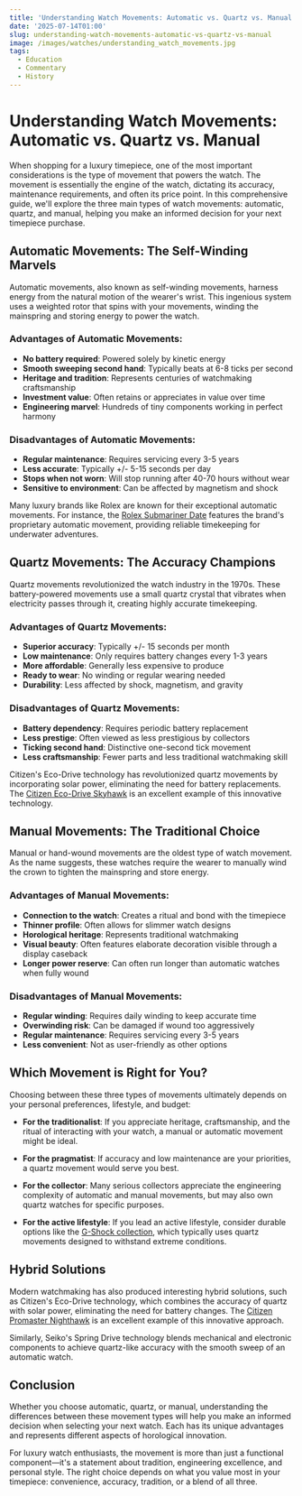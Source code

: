 ```yaml
---
title: 'Understanding Watch Movements: Automatic vs. Quartz vs. Manual'
date: '2025-07-14T01:00'
slug: understanding-watch-movements-automatic-vs-quartz-vs-manual
image: /images/watches/understanding_watch_movements.jpg
tags:
  - Education
  - Commentary
  - History
---
```


# Understanding Watch Movements: Automatic vs. Quartz vs. Manual

When shopping for a luxury timepiece, one of the most important considerations is the type of movement that powers the watch. The movement is essentially the engine of the watch, dictating its accuracy, maintenance requirements, and often its price point. In this comprehensive guide, we'll explore the three main types of watch movements: automatic, quartz, and manual, helping you make an informed decision for your next timepiece purchase.

## Automatic Movements: The Self-Winding Marvels

Automatic movements, also known as self-winding movements, harness energy from the natural motion of the wearer's wrist. This ingenious system uses a weighted rotor that spins with your movements, winding the mainspring and storing energy to power the watch.

### Advantages of Automatic Movements:
- **No battery required**: Powered solely by kinetic energy
- **Smooth sweeping second hand**: Typically beats at 6-8 ticks per second
- **Heritage and tradition**: Represents centuries of watchmaking craftsmanship
- **Investment value**: Often retains or appreciates in value over time
- **Engineering marvel**: Hundreds of tiny components working in perfect harmony

### Disadvantages of Automatic Movements:
- **Regular maintenance**: Requires servicing every 3-5 years
- **Less accurate**: Typically +/- 5-15 seconds per day
- **Stops when not worn**: Will stop running after 40-70 hours without wear
- **Sensitive to environment**: Can be affected by magnetism and shock

Many luxury brands like Rolex are known for their exceptional automatic movements. For instance, the [Rolex Submariner Date](/9-things-you-didnt-know-about-the-rolex-submariner-date) features the brand's proprietary automatic movement, providing reliable timekeeping for underwater adventures.

## Quartz Movements: The Accuracy Champions

Quartz movements revolutionized the watch industry in the 1970s. These battery-powered movements use a small quartz crystal that vibrates when electricity passes through it, creating highly accurate timekeeping.

### Advantages of Quartz Movements:
- **Superior accuracy**: Typically +/- 15 seconds per month
- **Low maintenance**: Only requires battery changes every 1-3 years
- **More affordable**: Generally less expensive to produce
- **Ready to wear**: No winding or regular wearing needed
- **Durability**: Less affected by shock, magnetism, and gravity

### Disadvantages of Quartz Movements:
- **Battery dependency**: Requires periodic battery replacement
- **Less prestige**: Often viewed as less prestigious by collectors
- **Ticking second hand**: Distinctive one-second tick movement
- **Less craftsmanship**: Fewer parts and less traditional watchmaking skill

Citizen's Eco-Drive technology has revolutionized quartz movements by incorporating solar power, eliminating the need for battery replacements. The [Citizen Eco-Drive Skyhawk](/citizen-eco-drive-skyhawk-watch-a-comprehensive-review) is an excellent example of this innovative technology.

## Manual Movements: The Traditional Choice

Manual or hand-wound movements are the oldest type of watch movement. As the name suggests, these watches require the wearer to manually wind the crown to tighten the mainspring and store energy.

### Advantages of Manual Movements:
- **Connection to the watch**: Creates a ritual and bond with the timepiece
- **Thinner profile**: Often allows for slimmer watch designs
- **Horological heritage**: Represents traditional watchmaking
- **Visual beauty**: Often features elaborate decoration visible through a display caseback
- **Longer power reserve**: Can often run longer than automatic watches when fully wound

### Disadvantages of Manual Movements:
- **Regular winding**: Requires daily winding to keep accurate time
- **Overwinding risk**: Can be damaged if wound too aggressively
- **Regular maintenance**: Requires servicing every 3-5 years
- **Less convenient**: Not as user-friendly as other options

## Which Movement is Right for You?

Choosing between these three types of movements ultimately depends on your personal preferences, lifestyle, and budget:

- **For the traditionalist**: If you appreciate heritage, craftsmanship, and the ritual of interacting with your watch, a manual or automatic movement might be ideal.

- **For the pragmatist**: If accuracy and low maintenance are your priorities, a quartz movement would serve you best.

- **For the collector**: Many serious collectors appreciate the engineering complexity of automatic and manual movements, but may also own quartz watches for specific purposes.

- **For the active lifestyle**: If you lead an active lifestyle, consider durable options like the [G-Shock collection](/the-history-and-evolution-of-the-iconic-gshock-brand), which typically uses quartz movements designed to withstand extreme conditions.

## Hybrid Solutions

Modern watchmaking has also produced interesting hybrid solutions, such as Citizen's Eco-Drive technology, which combines the accuracy of quartz with solar power, eliminating the need for battery changes. The [Citizen Promaster Nighthawk](/7-reasons-to-choose-a-citizen-promaster-nighthawk-over-other-watches) is an excellent example of this innovative approach.

Similarly, Seiko's Spring Drive technology blends mechanical and electronic components to achieve quartz-like accuracy with the smooth sweep of an automatic watch.

## Conclusion

Whether you choose automatic, quartz, or manual, understanding the differences between these movement types will help you make an informed decision when selecting your next watch. Each has its unique advantages and represents different aspects of horological innovation.

For luxury watch enthusiasts, the movement is more than just a functional component—it's a statement about tradition, engineering excellence, and personal style. The right choice depends on what you value most in your timepiece: convenience, accuracy, tradition, or a blend of all three.
